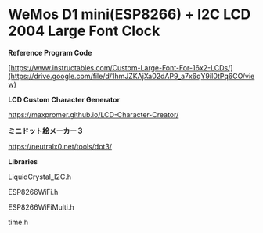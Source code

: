 # WeMos D1 mini(ESP8266) + I2C LCD 2004 Large Font Clock

**Reference Program Code**

  [https://www.instructables.com/Custom-Large-Font-For-16x2-LCDs/](https://drive.google.com/file/d/1hmJZKAjXa02dAP9_a7x6qY9iI0tPq6CO/view)
  
**LCD Custom Character Generator**

  https://maxpromer.github.io/LCD-Character-Creator/

**ミニドット絵メーカー３**

  https://neutralx0.net/tools/dot3/


**Libraries**

  LiquidCrystal_I2C.h
  
  ESP8266WiFi.h
  
  ESP8266WiFiMulti.h
  
  time.h

